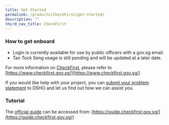 ```yaml
---
title: Get Started
permalink: /products/CheckFirst/get-started/
description: ""
third_nav_title: CheckFirst
---
```

### **How to get onboard**
* Login is currently available for use by public officers with a gov.sg email. 
* Tan Tock Seng usage is still pending and will be updated at a later date. 

For more information on [CheckFirst](https://www.checkfirst.gov.sg/), please refer to [https://www.checkfirst.gov.sg/](https://www.checkfirst.gov.sg/)

If you would like help with your project, you can [submit your problem statement](https://form.gov.sg/636b02cff8cbe3001165f9dd) to DSHO and let us find out how we can assist you.

### **Tutorial**
The [official guide](https://guide.checkfirst.gov.sg/) can be accessed from: [https://guide.checkfirst.gov.sg/](https://guide.checkfirst.gov.sg/)